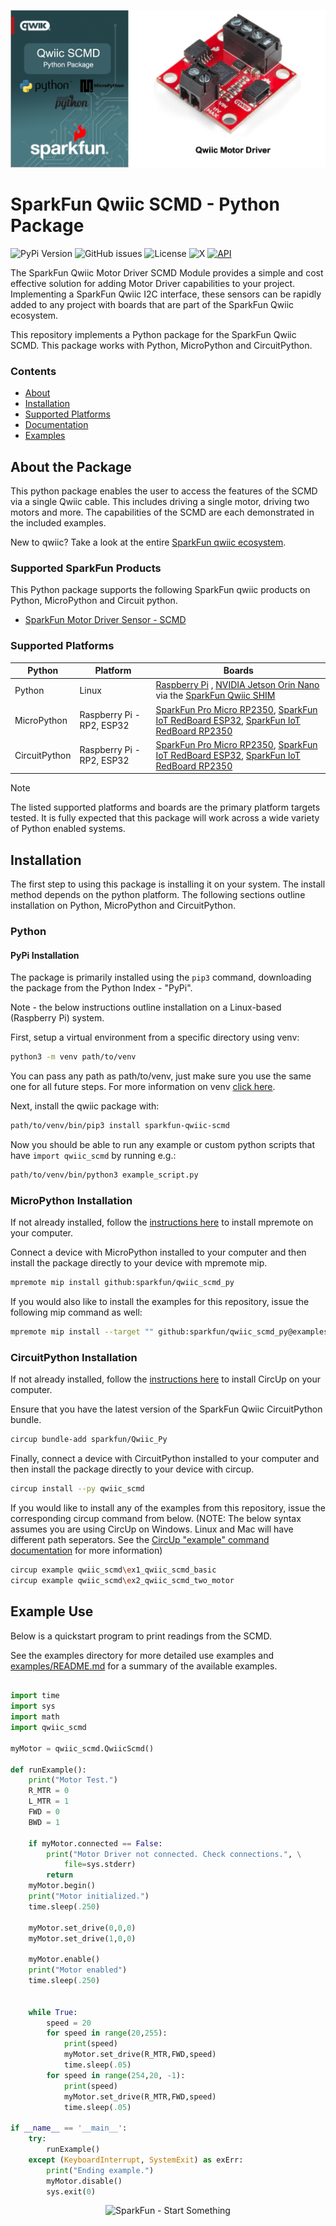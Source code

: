 ![Qwiic SCMD - Python Package](docs/images/gh-banner.png "qwiic SCMD Python Package")

# SparkFun Qwiic SCMD - Python Package

![PyPi Version](https://img.shields.io/pypi/v/sparkfun_qwiic_scmd)
![GitHub issues](https://img.shields.io/github/issues/sparkfun/qwiic_scmd_py)
![License](https://img.shields.io/github/license/sparkfun/qwiic_scmd_py)
![X](https://img.shields.io/twitter/follow/sparkfun)
[![API](https://img.shields.io/badge/API%20Reference-blue)](https://docs.sparkfun.com/qwiic_scmd_py/classqwiic__scmd_1_1_qwiic_scmd.html)

The SparkFun Qwiic Motor Driver SCMD Module provides a simple and cost effective solution for adding Motor Driver capabilities to your project. Implementing a SparkFun Qwiic I2C interface, these sensors can be rapidly added to any project with boards that are part of the SparkFun Qwiic ecosystem.

This repository implements a Python package for the SparkFun Qwiic SCMD. This package works with Python, MicroPython and CircuitPython.

### Contents

* [About](#about-the-package)
* [Installation](#installation)
* [Supported Platforms](#supported-platforms)
* [Documentation](https://docs.sparkfun.com/qwiic_scmd_py/classqwiic__scmd_1_1_qwiic_scmd.html)
* [Examples](#example-use)

## About the Package

This python package enables the user to access the features of the SCMD via a single Qwiic cable. This includes driving a single motor, driving two motors and more. The capabilities of the SCMD are each demonstrated in the included examples.

New to qwiic? Take a look at the entire [SparkFun qwiic ecosystem](https://www.sparkfun.com/qwiic).

### Supported SparkFun Products

This Python package supports the following SparkFun qwiic products on Python, MicroPython and Circuit python. 

* [SparkFun Motor Driver Sensor - SCMD](https://www.sparkfun.com/sparkfun-qwiic-motor-driver.html)

### Supported Platforms

| Python | Platform | Boards |
|--|--|--|
| Python | Linux | [Raspberry Pi](https://www.sparkfun.com/raspberry-pi-5-8gb.html) , [NVIDIA Jetson Orin Nano](https://www.sparkfun.com/nvidia-jetson-orin-nano-developer-kit.html) via the [SparkFun Qwiic SHIM](https://www.sparkfun.com/sparkfun-qwiic-shim-for-raspberry-pi.html) |
| MicroPython | Raspberry Pi - RP2, ESP32 | [SparkFun Pro Micro RP2350](https://www.sparkfun.com/sparkfun-pro-micro-rp2350.html), [SparkFun IoT RedBoard ESP32](https://www.sparkfun.com/sparkfun-iot-redboard-esp32-development-board.html), [SparkFun IoT RedBoard RP2350](https://www.sparkfun.com/sparkfun-iot-redboard-rp2350.html)
|CircuitPython | Raspberry Pi - RP2, ESP32 | [SparkFun Pro Micro RP2350](https://www.sparkfun.com/sparkfun-pro-micro-rp2350.html), [SparkFun IoT RedBoard ESP32](https://www.sparkfun.com/sparkfun-iot-redboard-esp32-development-board.html), [SparkFun IoT RedBoard RP2350](https://www.sparkfun.com/sparkfun-iot-redboard-rp2350.html)

> [!NOTE]
> The listed supported platforms and boards are the primary platform targets tested. It is fully expected that this package will work across a wide variety of Python enabled systems. 

## Installation 

The first step to using this package is installing it on your system. The install method depends on the python platform. The following sections outline installation on Python, MicroPython and CircuitPython.

### Python 

#### PyPi Installation

The package is primarily installed using the `pip3` command, downloading the package from the Python Index - "PyPi". 

Note - the below instructions outline installation on a Linux-based (Raspberry Pi) system.

First, setup a virtual environment from a specific directory using venv:
```sh
python3 -m venv path/to/venv
```
You can pass any path as path/to/venv, just make sure you use the same one for all future steps. For more information on venv [click here](https://docs.python.org/3/library/venv.html).

Next, install the qwiic package with:
```sh
path/to/venv/bin/pip3 install sparkfun-qwiic-scmd
```
Now you should be able to run any example or custom python scripts that have `import qwiic_scmd` by running e.g.:
```sh
path/to/venv/bin/python3 example_script.py
```

### MicroPython Installation
If not already installed, follow the [instructions here](https://docs.micropython.org/en/latest/reference/mpremote.html) to install mpremote on your computer.

Connect a device with MicroPython installed to your computer and then install the package directly to your device with mpremote mip.
```sh
mpremote mip install github:sparkfun/qwiic_scmd_py
```

If you would also like to install the examples for this repository, issue the following mip command as well:
```sh
mpremote mip install --target "" github:sparkfun/qwiic_scmd_py@examples
```

### CircuitPython Installation
If not already installed, follow the [instructions here](https://docs.circuitpython.org/projects/circup/en/latest/#installation) to install CircUp on your computer.

Ensure that you have the latest version of the SparkFun Qwiic CircuitPython bundle. 
```sh
circup bundle-add sparkfun/Qwiic_Py
```

Finally, connect a device with CircuitPython installed to your computer and then install the package directly to your device with circup.
```sh
circup install --py qwiic_scmd
```

If you would like to install any of the examples from this repository, issue the corresponding circup command from below. (NOTE: The below syntax assumes you are using CircUp on Windows. Linux and Mac will have different path seperators. See the [CircUp "example" command documentation](https://learn.adafruit.com/keep-your-circuitpython-libraries-on-devices-up-to-date-with-circup/example-command) for more information)

```sh
circup example qwiic_scmd\ex1_qwiic_scmd_basic
circup example qwiic_scmd\ex2_qwiic_scmd_two_motor
```

Example Use
 ---------------
Below is a quickstart program to print readings from the SCMD.

See the examples directory for more detailed use examples and [examples/README.md](https://github.com/sparkfun/qwiic_scmd_py/blob/main/examples/README.md) for a summary of the available examples.

```python

import time
import sys
import math
import qwiic_scmd

myMotor = qwiic_scmd.QwiicScmd()

def runExample():
	print("Motor Test.")
	R_MTR = 0
	L_MTR = 1
	FWD = 0
	BWD = 1

	if myMotor.connected == False:
		print("Motor Driver not connected. Check connections.", \
			file=sys.stderr)
		return
	myMotor.begin()
	print("Motor initialized.")
	time.sleep(.250)
	
	myMotor.set_drive(0,0,0)
	myMotor.set_drive(1,0,0)
	
	myMotor.enable()
	print("Motor enabled")
	time.sleep(.250)


	while True:
		speed = 20
		for speed in range(20,255):
			print(speed)
			myMotor.set_drive(R_MTR,FWD,speed)
			time.sleep(.05)
		for speed in range(254,20, -1):
			print(speed)
			myMotor.set_drive(R_MTR,FWD,speed)
			time.sleep(.05)

if __name__ == '__main__':
	try:
		runExample()
	except (KeyboardInterrupt, SystemExit) as exErr:
		print("Ending example.")
		myMotor.disable()
		sys.exit(0)

```
<p align="center">
<img src="https://cdn.sparkfun.com/assets/custom_pages/3/3/4/dark-logo-red-flame.png" alt="SparkFun - Start Something">
</p>
